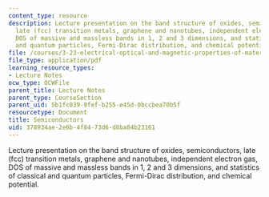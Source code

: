 ```yaml
---
content_type: resource
description: Lecture presentation on the band structure of oxides, semiconductors,
  late (fcc) transition metals, graphene and nanotubes, independent electron gas,
  DOS of massive and massless bands in 1, 2 and 3 dimensions, and statistics of classical
  and quantum particles, Fermi-Dirac distribution, and chemical potential.
file: /courses/3-23-electrical-optical-and-magnetic-properties-of-materials-fall-2007/378934ae2e6b4f8473d6d8ba84b23161_lec12.pdf
file_type: application/pdf
learning_resource_types:
- Lecture Notes
ocw_type: OCWFile
parent_title: Lecture Notes
parent_type: CourseSection
parent_uid: 5b1fc039-9fef-b255-e45d-0bccbea70b5f
resourcetype: Document
title: Semiconductors
uid: 378934ae-2e6b-4f84-73d6-d8ba84b23161
---
```

Lecture presentation on the band structure of oxides, semiconductors, late (fcc) transition metals, graphene and nanotubes, independent electron gas, DOS of massive and massless bands in 1, 2 and 3 dimensions, and statistics of classical and quantum particles, Fermi-Dirac distribution, and chemical potential.